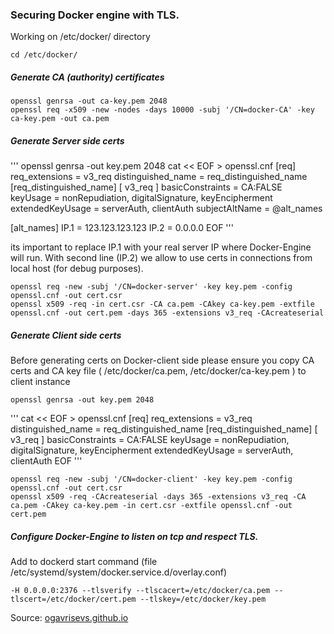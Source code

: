 ### Securing Docker engine with TLS.

Working on /etc/docker/ directory

    cd /etc/docker/

##### Generate CA (authority) certificates

    openssl genrsa -out ca-key.pem 2048
    openssl req -x509 -new -nodes -days 10000 -subj '/CN=docker-CA' -key ca-key.pem -out ca.pem

##### Generate Server side certs

'''
openssl genrsa -out key.pem 2048
cat << EOF > openssl.cnf
[req]
req_extensions = v3_req
distinguished_name = req_distinguished_name
[req_distinguished_name]
[ v3_req ]
basicConstraints = CA:FALSE
keyUsage = nonRepudiation, digitalSignature, keyEncipherment
extendedKeyUsage = serverAuth, clientAuth
subjectAltName = @alt_names

[alt_names]
IP.1 = 123.123.123.123
IP.2 = 0.0.0.0
EOF
'''

its important to replace IP.1 with your real server IP where Docker-Engine will run. With second line (IP.2) we allow to use certs in connections from local host (for debug purposes).

    openssl req -new -subj '/CN=docker-server' -key key.pem -config openssl.cnf -out cert.csr
    openssl x509 -req -in cert.csr -CA ca.pem -CAkey ca-key.pem -extfile openssl.cnf -out cert.pem -days 365 -extensions v3_req -CAcreateserial


##### Generate Client side certs

Before generating certs on Docker-client side please ensure you copy CA certs and CA key file ( /etc/docker/ca.pem, /etc/docker/ca-key.pem ) to client instance

    openssl genrsa -out key.pem 2048

'''
cat << EOF > openssl.cnf
[req]
req_extensions = v3_req
distinguished_name = req_distinguished_name
[req_distinguished_name]
[ v3_req ]
basicConstraints = CA:FALSE
keyUsage = nonRepudiation, digitalSignature, keyEncipherment
extendedKeyUsage = serverAuth, clientAuth
EOF
'''

    openssl req -new -subj '/CN=docker-client' -key key.pem -config openssl.cnf -out cert.csr
    openssl x509 -req -CAcreateserial -days 365 -extensions v3_req -CA ca.pem -CAkey ca-key.pem -in cert.csr -extfile openssl.cnf -out cert.pem


##### Configure Docker-Engine to listen on tcp and respect TLS.

Add to dockerd start command (file /etc/systemd/system/docker.service.d/overlay.conf)

    -H 0.0.0.0:2376 --tlsverify --tlscacert=/etc/docker/ca.pem --tlscert=/etc/docker/cert.pem --tlskey=/etc/docker/key.pem


Source: [ogavrisevs.github.io](https://ogavrisevs.github.io/2016/03/30/secure-docker/)